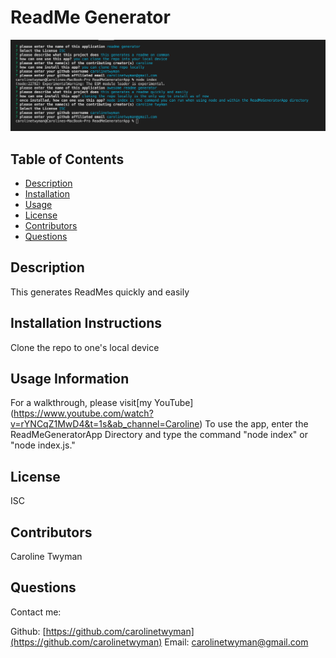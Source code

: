 
  
# ReadMe Generator

![project image](./imgs/inaction.png)

## Table of Contents
* [Description](#description)
* [Installation](#installation)
* [Usage](#usage)
* [License](#license)
* [Contributors](#contributors)
* [Questions](#questions)

## Description
This generates ReadMes quickly and easily

## Installation Instructions
Clone the repo to one's local device

## Usage Information
For a walkthrough, please visit[my YouTube] (https://www.youtube.com/watch?v=rYNCqZ1MwD4&t=1s&ab_channel=Caroline)
To use the app, enter the ReadMeGeneratorApp Directory and type the command "node index" or "node index.js."

## License
ISC

## Contributors
Caroline Twyman

## Questions
Contact me:

Github: [https://github.com/carolinetwyman](https://github.com/carolinetwyman)
Email: [carolinetwyman@gmail.com](carolinetwyman@gmail.com)
